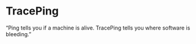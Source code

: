 # TracePing
“Ping tells you if a machine is alive. TracePing tells you where software is bleeding.”
